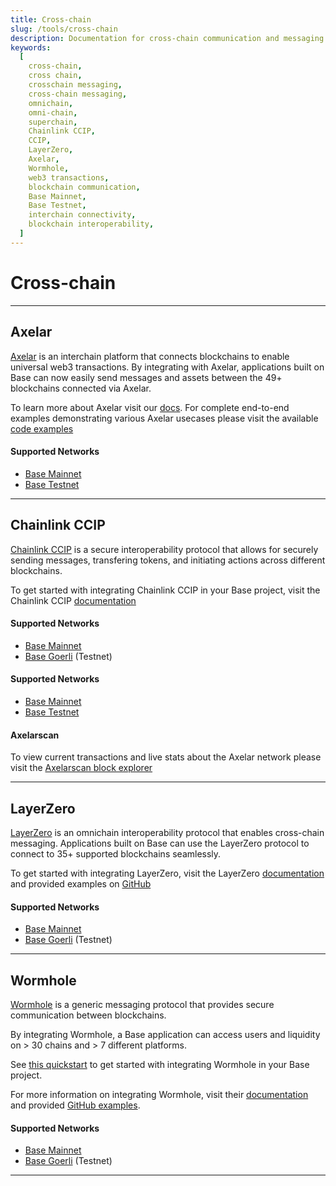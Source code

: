 ```yaml
---
title: Cross-chain
slug: /tools/cross-chain
description: Documentation for cross-chain communication and messaging on the Base network. This page covers integrating tools like LayerZero with Base for web3 transactions, cross-chain messaging, and secure blockchain communication.
keywords:
  [
    cross-chain,
    cross chain,
    crosschain messaging,
    cross-chain messaging,
    omnichain,
    omni-chain,
    superchain,
    Chainlink CCIP,
    CCIP,
    LayerZero,
    Axelar,
    Wormhole,
    web3 transactions,
    blockchain communication,
    Base Mainnet,
    Base Testnet,
    interchain connectivity,
    blockchain interoperability,
  ]
---
```


# Cross-chain

---

## Axelar

[Axelar](https://axelar.network/) is an interchain platform that connects blockchains to enable universal web3 transactions. By integrating with Axelar, applications built on Base can now easily send messages and assets between the 49+ blockchains connected via Axelar.

To learn more about Axelar visit our [docs](https://docs.axelar.dev/). For complete end-to-end examples demonstrating various Axelar usecases please visit the available [code examples](https://github.com/axelarnetwork/axelar-examples)

#### Supported Networks

- [Base Mainnet](https://docs.axelar.dev/resources/mainnet)
- [Base Testnet](https://docs.axelar.dev/resources/testnet)

---

## Chainlink CCIP

[Chainlink CCIP](https://chain.link/cross-chain) is a secure interoperability protocol that allows for securely sending messages, transfering tokens, and initiating actions across different blockchains.

To get started with integrating Chainlink CCIP in your Base project, visit the Chainlink CCIP [documentation](https://docs.chain.link/ccip)

#### Supported Networks

- [Base Mainnet](https://docs.chain.link/ccip/supported-networks/v1_0_0/mainnet#base-mainnet)
- [Base Goerli](https://docs.chain.link/ccip/supported-networks/v1_2_0/testnet) (Testnet)

#### Supported Networks

- [Base Mainnet](https://docs.axelar.dev/resources/mainnet)
- [Base Testnet](https://docs.axelar.dev/resources/testnet)

#### Axelarscan

To view current transactions and live stats about the Axelar network please visit the [Axelarscan block explorer](https://axelarscan.io/)

---

## LayerZero

[LayerZero](https://layerzero.network/) is an omnichain interoperability protocol that enables cross-chain messaging. Applications built on Base can use the LayerZero protocol to connect to 35+ supported blockchains seamlessly.

To get started with integrating LayerZero, visit the LayerZero [documentation](https://layerzero.gitbook.io/docs/evm-guides/master/how-to-send-a-message) and provided examples on [GitHub](https://github.com/LayerZero-Labs/solidity-examples)

#### Supported Networks

- [Base Mainnet](https://layerzero.gitbook.io/docs/technical-reference/mainnet/supported-chain-ids)
- [Base Goerli](https://layerzero.gitbook.io/docs/technical-reference/testnet/testnet-addresses#layerzero-endpoints-testnet) (Testnet)

---

## Wormhole

[Wormhole](https://wormhole.com/) is a generic messaging protocol that provides secure communication between blockchains.

By integrating Wormhole, a Base application can access users and liquidity on > 30 chains and > 7 different platforms.

See [this quickstart](https://docs.wormhole.com/wormhole/quick-start/tutorials/hello-wormhole) to get started with integrating Wormhole in your Base project.

For more information on integrating Wormhole, visit their [documentation](https://docs.wormhole.com/wormhole/) and provided [GitHub examples](https://github.com/wormhole-foundation/wormhole-examples).

#### Supported Networks

- [Base Mainnet](https://docs.wormhole.com/wormhole/blockchain-environments/evm#base)
- [Base Goerli](https://docs.wormhole.com/wormhole/blockchain-environments/evm#base) (Testnet)

---
